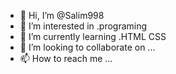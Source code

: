 - 👋 Hi, I’m @Salim998
- 👀 I’m interested in .programing
- 🌱 I’m currently learning .HTML CSS
- 💞️ I’m looking to collaborate on ...
- 📫 How to reach me ...

<!---
Salim998/Salim998 is a ✨ special ✨ repository because its `README.md` (this file) appears on your GitHub profile.
You can click the Preview link to take a look at your changes.
--->
